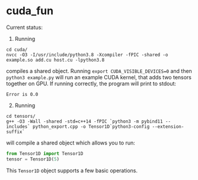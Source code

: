 # cuda_fun

Current status:

1. Running

```
cd cuda/
nvcc -O3 -I/usr/include/python3.8 -Xcompiler -fPIC -shared -o example.so add.cu host.cu -lpython3.8
```

compiles a shared object.  Running `export CUDA_VISIBLE_DEVICES=0` and then `python3 example.py` will run an example CUDA kernel, that adds two tensors together on GPU. If running correctly, the program will print to stdout:

```
Error is 0.0
```

2. Running

```
cd tensors/
g++ -O3 -Wall -shared -std=c++14 -fPIC `python3 -m pybind11 --includes` python_export.cpp -o Tensor1D`python3-config --extension-suffix`
```

will compile a shared object which allows you to run:

```python
from Tensor1D import Tensor1D
tensor = Tensor1D(5)
```

This `Tensor1D` object supports a few basic operations.
